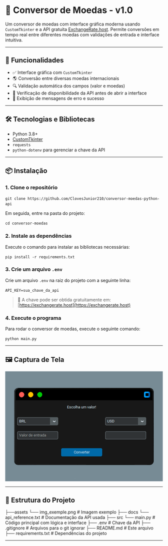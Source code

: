 # 💱 Conversor de Moedas - v1.0

Um conversor de moedas com interface gráfica moderna usando `CustomTkinter` e a API gratuita [ExchangeRate.host](https://exchangerate.host/). Permite conversões em tempo real entre diferentes moedas com validações de entrada e interface intuitiva.

---

## 🚀 Funcionalidades

- ✅ Interface gráfica com `CustomTkinter`
- 🌎 Conversão entre diversas moedas internacionais
- 🔍 Validação automática dos campos (valor e moedas)
- 🧠 Verificação de disponibilidade da API antes de abrir a interface
- 💬 Exibição de mensagens de erro e sucesso

---

## 🛠️ Tecnologias e Bibliotecas

- Python 3.8+
- [CustomTkinter](https://github.com/TomSchimansky/CustomTkinter)
- `requests`
- `python-dotenv` para gerenciar a chave da API

---

## 📦 Instalação

### 1. Clone o repositório

`git clone https://github.com/ClovesJunior210/conversor-moedas-python-api`

Em seguida, entre na pasta do projeto:

`cd conversor-moedas`

### 2. Instale as dependências

Execute o comando para instalar as bibliotecas necessárias:

`pip install -r requirements.txt`

### 3. Crie um arquivo `.env`

Crie um arquivo `.env` na raiz do projeto com a seguinte linha:

`API_KEY=sua_chave_da_api`

> 🔑 A chave pode ser obtida gratuitamente em: [https://exchangerate.host](https://exchangerate.host)

### 4. Execute o programa

Para rodar o conversor de moedas, execute o seguinte comando:

`python main.py`

---

## 🖼️ Captura de Tela

![Interface do conversor GUI](assets/img_exemple.png)

---

## 📁 Estrutura do Projeto

├──assets
    └── img_exemple.png # Imagem exemplo
├── docs
    └── api_reference.txt     # Documentação da API usada
├── src
    └── main.py              # Código principal com lógica e interface
├── .env                 # Chave da API 
├── .gitignore           # Arquivos para o git ignorar 
├── README.md            # Este arquivo
├── requirements.txt     # Dependências do projeto

---